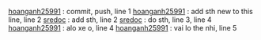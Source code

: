 [hoanganh25991]() : commit, push, line 1
[hoanganh25991]() : add sth new to this line, line 2
[sredoc]() : add sth, line 2
[sredoc]() : do sth, line 3, line 4 
[hoanganh25991]() : alo xe o, line 4
[hoanganh25991]() : vai lo the nhi, line 5